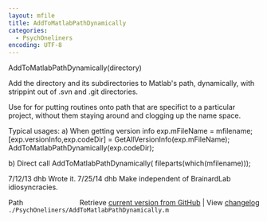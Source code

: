 ```yaml
---
layout: mfile
title: AddToMatlabPathDynamically
categories:
  - PsychOneliners
encoding: UTF-8
---
```


AddToMatlabPathDynamically(directory)

Add the directory and its subdirectories to Matlab's path, dynamically,
with strippint out of .svn and .git directories.

Use for for putting routines onto path that are specifict to a particular
project, without them staying around and clogging up the name space.

Typical usages:
a) When getting version info
  exp.mFileName = mfilename;
  [exp.versionInfo,exp.codeDir] = GetAllVersionInfo(exp.mFileName);
  AddToMatlabPathDynamically(exp.codeDir);

b) Direct call
  AddToMatlabPathDynamically( fileparts(which(mfilename)));

7/12/13  dhb  Wrote it.
7/25/14  dhb  Make independent of BrainardLab idiosyncracies.


<div class="code_header" style="text-align:right;">
  <span style="float:left;">Path&nbsp;&nbsp;</span> <span class="counter">Retrieve <a href=
  "https://raw.github.com/Psychtoolbox-3/Psychtoolbox-3/beta/./PsychOneliners/AddToMatlabPathDynamically.m">current version from GitHub</a> | View <a href=
  "https://github.com/Psychtoolbox-3/Psychtoolbox-3/commits/beta/./PsychOneliners/AddToMatlabPathDynamically.m">changelog</a></span>
</div>
<div class="code">
  <code>./PsychOneliners/AddToMatlabPathDynamically.m</code>
</div>
